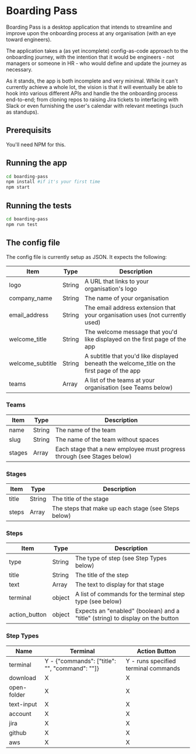 # Boarding Pass

Boarding Pass is a desktop application that intends to streamline and improve upon the onboarding process at any organisation (with an eye toward engineers).

The application takes a (as yet incomplete) config-as-code approach to the onboarding journey, with the intention that it would be engineers - not managers or someone in HR - who would define and update the journey as necessary.

As it stands, the app is both incomplete and very minimal. While it can't currently achieve a whole lot, the vision is that it will eventually be able to hook into various different APIs and handle the the onboarding process end-to-end; from cloning repos to raising Jira tickets to interfacing with Slack or even furnishing the user's calendar with relevant meetings (such as standups).

## Prerequisits

You'll need NPM for this.

## Running the app

```bash
cd boarding-pass
npm install #if it's your first time
npm start
```

## Running the tests

```bash
cd boarding-pass
npm run test
```

## The config file

The config file is currently setup as JSON. It expects the following:

| Item             | Type   | Description                                                                                 |
| ---------------- | ------ | ------------------------------------------------------------------------------------------- |
| logo             | String | A URL that links to your organisation's logo                                                |
| company_name     | String | The name of your organisation                                                               |
| email_address    | String | The email address extension that your organisation uses (not currently used)                |
| welcome_title    | String | The welcome message that you'd like displayed on the first page of the app                  |
| welcome_subtitle | String | A subtitle that you'd like displayed beneath the welcome_title on the first page of the app |
| teams            | Array  | A list of the teams at your organisation (see Teams below)                                  |

### Teams

| Item   | Type   | Description                                                             |
| ------ | ------ | ----------------------------------------------------------------------- |
| name   | String | The name of the team                                                    |
| slug   | String | The name of the team without spaces                                     |
| stages | Array  | Each stage that a new employee must progress through (see Stages below) |

### Stages

| Item  | Type   | Description                                         |
| ----- | ------ | --------------------------------------------------- |
| title | String | The title of the stage                              |
| steps | Array  | The steps that make up each stage (see Steps below) |

### Steps

| Item          | Type   | Description                                                                    |
| ------------- | ------ | ------------------------------------------------------------------------------ |
| type          | String | The type of step (see Step Types below)                                        |
| title         | String | The title of the step                                                          |
| text          | Array  | The text to display for that stage                                             |
| terminal      | object | A list of commands for the terminal step type (see below)                      |
| action_button | object | Expects an "enabled" (boolean) and a "title" (string) to display on the button |

### Step Types

| Name        | Terminal                                       | Action Button                        |
| ----------- | ---------------------------------------------- | ------------------------------------ |
| terminal    | Y - {"commands": ["title": "", "command": ""]} | Y - runs specified terminal commands |
| download    | X                                              | X                                    |
| open-folder | X                                              | X                                    |
| text-input  | X                                              | X                                    |
| account     | X                                              | X                                    |
| jira        | X                                              | X                                    |
| github      | X                                              | X                                    |
| aws         | X                                              | X                                    |
